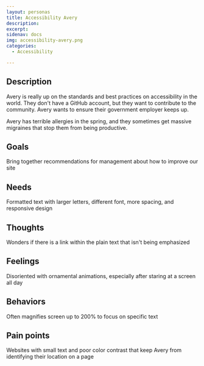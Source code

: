 ```yaml
---
layout: personas
title: Accessibility Avery
description: 
excerpt: 
sidenav: docs
img: accessibility-avery.png
categories:
  - Accessibility

---
```


## Description
Avery is really up on the standards and best practices on accessibility in the world. They don't have a GitHub account, but they want to contribute to the community. Avery wants to ensure their government employer keeps up. 

Avery has terrible allergies in the spring, and they sometimes get massive migraines that stop them from being productive. 

## Goals
Bring together recommendations for management about how to improve our site

## Needs
Formatted text with larger letters, different font, more spacing, and responsive design

## Thoughts
Wonders if there is a link within the plain text that isn't being emphasized

## Feelings
Disoriented with ornamental animations, especially after staring at a screen all day

## Behaviors
Often magnifies screen up to 200% to focus on specific text

## Pain points
Websites with small text and poor color contrast that keep Avery from identifying their location on a page
